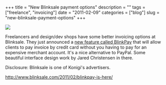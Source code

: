 +++
title = "New Blinksale payment options"
description = ""
tags = ["freelance", "invoicing"]
date = "2011-02-09"
categories = ["blog"]
slug = "new-blinksale-payment-options"
+++



  <div class="notebook-screenshot"><a href="http://www.blinksale.com/2011/02/blinkpay-is-here/"><img src="/media/bluga/wt4d530f4b7aae1_large.jpg"/></a></div><p>Freelancers and design/dev shops have some better invoicing options at Blinksale. They just announced a <a href="http://www.blinksale.com/2011/02/blinkpay-is-here/">new feature called BlinkPay</a> that will allow clients to pay invoice by credit card without you having to pay for an expensive merchant account. It's a nice alternative to PayPal. Some beautiful interface design work by Jared Christensen in there.</p>

<p>Disclosure: Blinksale is one of Konigi's advertisers.</p>

    
  <a href="http://www.blinksale.com/2011/02/blinkpay-is-here/">http://www.blinksale.com/2011/02/blinkpay-is-here/</a>

